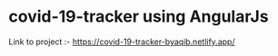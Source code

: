 # covid-19-tracker using AngularJs

Link to project :- https://covid-19-tracker-byaqib.netlify.app/
